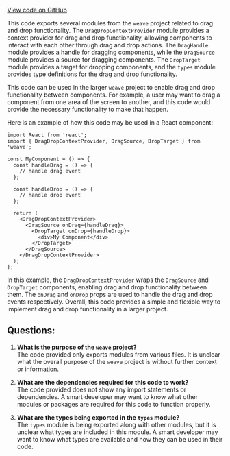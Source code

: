 [View code on GitHub](https://github.com/wandb/weave/weave-js/src/common/containers/DragDropContainer/index.ts)

This code exports several modules from the `weave` project related to drag and drop functionality. The `DragDropContextProvider` module provides a context provider for drag and drop functionality, allowing components to interact with each other through drag and drop actions. The `DragHandle` module provides a handle for dragging components, while the `DragSource` module provides a source for dragging components. The `DropTarget` module provides a target for dropping components, and the `types` module provides type definitions for the drag and drop functionality.

This code can be used in the larger `weave` project to enable drag and drop functionality between components. For example, a user may want to drag a component from one area of the screen to another, and this code would provide the necessary functionality to make that happen. 

Here is an example of how this code may be used in a React component:

```
import React from 'react';
import { DragDropContextProvider, DragSource, DropTarget } from 'weave';

const MyComponent = () => {
  const handleDrag = () => {
    // handle drag event
  };

  const handleDrop = () => {
    // handle drop event
  };

  return (
    <DragDropContextProvider>
      <DragSource onDrag={handleDrag}>
        <DropTarget onDrop={handleDrop}>
          <div>My Component</div>
        </DropTarget>
      </DragSource>
    </DragDropContextProvider>
  );
};
```

In this example, the `DragDropContextProvider` wraps the `DragSource` and `DropTarget` components, enabling drag and drop functionality between them. The `onDrag` and `onDrop` props are used to handle the drag and drop events respectively. Overall, this code provides a simple and flexible way to implement drag and drop functionality in a larger project.
## Questions: 
 1. **What is the purpose of the `weave` project?**\
   The code provided only exports modules from various files. It is unclear what the overall purpose of the `weave` project is without further context or information.

2. **What are the dependencies required for this code to work?**\
   The code provided does not show any import statements or dependencies. A smart developer may want to know what other modules or packages are required for this code to function properly.

3. **What are the types being exported in the `types` module?**\
   The `types` module is being exported along with other modules, but it is unclear what types are included in this module. A smart developer may want to know what types are available and how they can be used in their code.